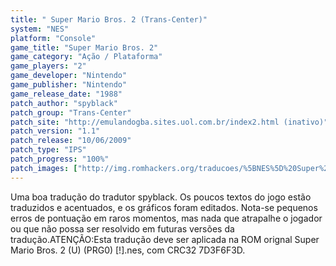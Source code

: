 ```yaml
---
title: " Super Mario Bros. 2 (Trans-Center)"
system: "NES"
platform: "Console"
game_title: "Super Mario Bros. 2"
game_category: "Ação / Plataforma"
game_players: "2"
game_developer: "Nintendo"
game_publisher: "Nintendo"
game_release_date: "1988"
patch_author: "spyblack"
patch_group: "Trans-Center"
patch_site: "http://emulandogba.sites.uol.com.br/index2.html (inativo)"
patch_version: "1.1"
patch_release: "10/06/2009"
patch_type: "IPS"
patch_progress: "100%"
patch_images: ["http://img.romhackers.org/traducoes/%5BNES%5D%20Super%20Mario%20Bros.%202%20-%20Trans-Center%20-%201.png","http://img.romhackers.org/traducoes/%5BNES%5D%20Super%20Mario%20Bros.%202%20-%20Trans-Center%20-%202.png","http://img.romhackers.org/traducoes/%5BNES%5D%20Super%20Mario%20Bros.%202%20-%20Trans-Center%20-%203.png"]
---
```

Uma boa tradução do tradutor spyblack. Os poucos textos do jogo estão traduzidos e acentuados, e os gráficos foram editados. Nota-se pequenos erros de pontuação em raros momentos, mas nada que atrapalhe o jogador ou que não possa ser resolvido em futuras versões da tradução.ATENÇÃO:Esta tradução deve ser aplicada na ROM orignal Super Mario Bros. 2 (U) (PRG0) [!].nes, com CRC32 7D3F6F3D.